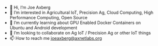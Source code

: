 - 👋 Hi, I’m Joe Axberg
- 👀 I’m interested in Agricultural IoT, Precision Ag, Cloud Computing, High Performance Computing, Open Source
- 🌱 I’m currently learning about GPU Enabled Docker Containers on Ubuntu and Android development
- 💞️ I’m looking to collaborate on Ag IoT / Precision Ag or other IoT things
- 📫 How to reach me joeaxberg@axnetlabs.org

<!---
axbjos/axbjos is a ✨ special ✨ repository because its `README.md` (this file) appears on your GitHub profile.
You can click the Preview link to take a look at your changes.
--->
